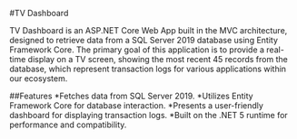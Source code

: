 #TV Dashboard

TV Dashboard is an ASP.NET Core Web App built in the MVC architecture, designed to retrieve data from a SQL Server 2019 database using Entity Framework Core. The primary goal of this application is to provide a real-time display on a TV screen, showing the most recent 45 records from the database, which represent transaction logs for various applications within our ecosystem.

##Features
*Fetches data from SQL Server 2019.
*Utilizes Entity Framework Core for database interaction.
*Presents a user-friendly dashboard for displaying transaction logs.
*Built on the .NET 5 runtime for performance and compatibility.

